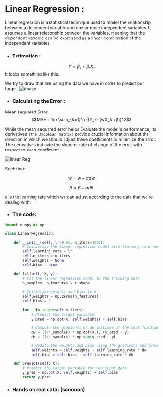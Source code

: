 # Linear Regression :
Linear regression is a statistical technique used to model the relationship between a dependent variable and one or more independent variables.
It assumes a linear relationship between the variables, meaning that the dependent variable can be expressed as a linear combination of the independent variables.

  - ### Estimation : 

$$Y = β₀ + β₁X₁$$
 It looks something like this.
 
 We try to draw that line using the data we have in ordre to predict our target. 
  ![image](https://github.com/IslemBouzidi/DataScience/assets/87117961/75e563a6-91f5-46bd-a9da-2926809e8207)

  - ### Calculating the Error : 
Mean sequared Error : 
$$MSE = 1/n \sum_{k=1}^n ((Y_k- (wX_k +β))^2$$

While the mean sequared error helps Evaluate the model's performance, its derivatives `(the Jacobian matrix)` provide crucial information about the direction in which we should adjust these coefficients to minimize the error.
The derivatives indicate the slope or rate of change of the error with respect to each coefficient.

![linear Reg](https://github.com/IslemBouzidi/DataScience/assets/87117961/d4f89590-3d94-4122-ba39-18f525eec6e6)


Such that: 

$$w= w - αdw$$

$$β= β - αdβ$$

`α` is the learning rate which we can adjust according to the data that we're dealing with.
  - ### The code: 

``` python 
import numpy as np

class LinearRegression:

    def __init__(self, lr=0.01, n_iters=1000):
        # Initialize the linear regression model with learning rate and number of iterations
        self.learning_rate = lr
        self.n_iters = n_iters
        self.weights = None
        self.bias = None

    def fit(self, X, y):
        # Fit the linear regression model to the training data
        n_samples, n_features = X.shape
        
        # Initialize weights and bias to 0
        self.weights = np.zeros(n_features)
        self.bias = 0
        
        for _ in range(self.n_iters):
            # Predict the target variable
            y_pred = np.dot(X, self.weights) + self.bias

            # Compute the gradients or derivatives of the cost function:
            dw = (1/n_samples) * np.dot(X.T, (y_pred - y))
            db = (1/n_samples) * np.sum(y_pred - y)

            # Update the weights and bias using the gradients and learning rate
            self.weights = self.weights - self.learning_rate * dw
            self.bias = self.bias - self.learning_rate * db

    def predict(self, X):
        # Predict the target variable for new input data
        y_pred = np.dot(X, self.weights) + self.bias
        return y_pred
   ```
   
  - ### Hands on real data: (sooooon)


